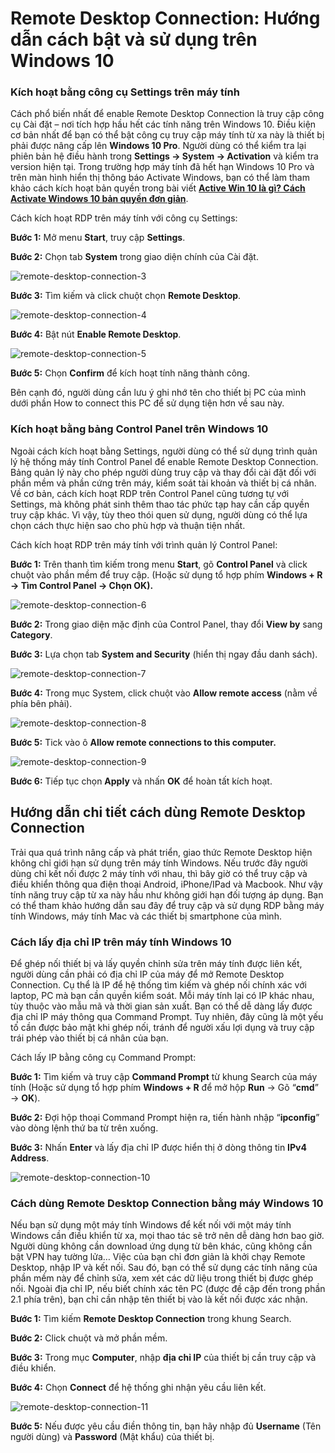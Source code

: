 # Remote Desktop Connection: Hướng dẫn cách bật và sử dụng trên Windows 10

### **Kích hoạt bằng công cụ Settings trên máy tính**

Cách phổ biến nhất để enable Remote Desktop Connection là truy cập công cụ Cài đặt – nơi tích hợp hầu hết các tính năng trên Windows 10. Điều kiện cơ bản nhất để bạn có thể bật công cụ truy cập máy tính từ xa này là thiết bị phải được nâng cấp lên **Windows 10 Pro**. Người dùng có thể kiểm tra lại phiên bản hệ điều hành trong **Settings → System → Activation** và kiểm tra version hiện tại. Trong trường hợp máy tính đã hết hạn Windows 10 Pro và trên màn hình hiển thị thông báo Activate Windows, bạn có thể làm tham khảo cách kích hoạt bản quyền trong bài viết [**Active Win 10 là gì? Cách Activate Windows 10 bản quyền đơn giản**](https://hoanghamobile.com/tin-tuc/active-win-10/).

Cách kích hoạt RDP trên máy tính với công cụ Settings:

**Bước 1:** Mở menu **Start**, truy cập **Settings**.

**Bước 2:** Chọn tab **System** trong giao diện chính của Cài đặt.

![remote-desktop-connection-3](https://hoanghamobile.com/tin-tuc/wp-content/uploads/2023/10/remote-desktop-connection-3.jpg)

**Bước 3:** Tìm kiếm và click chuột chọn **Remote Desktop**.

![remote-desktop-connection-4](https://hoanghamobile.com/tin-tuc/wp-content/uploads/2023/10/remote-desktop-connection-4.jpg)

**Bước 4:** Bật nút **Enable Remote Desktop**.

![remote-desktop-connection-5](https://hoanghamobile.com/tin-tuc/wp-content/uploads/2023/10/remote-desktop-connection-5.jpg)

**Bước 5:** Chọn **Confirm** để kích hoạt tính năng thành công.

Bên cạnh đó, người dùng cần lưu ý ghi nhớ tên cho thiết bị PC của mình dưới phần How to connect this PC để sử dụng tiện hơn về sau này.



### **Kích hoạt bằng bảng Control Panel trên Windows 10**

Ngoài cách kích hoạt bằng Settings, người dùng có thể sử dụng trình quản lý hệ thống máy tính Control Panel để enable Remote Desktop Connection. Bảng quản lý này cho phép người dùng truy cập và thay đổi cài đặt đối với phần mềm và phần cứng trên máy, kiểm soát tài khoản và thiết bị cá nhân. Về cơ bản, cách kích hoạt RDP trên Control Panel cũng tương tự với Settings, mà không phát sinh thêm thao tác phức tạp hay cần cấp quyền truy cập khác. Vì vậy, tùy theo thói quen sử dụng, người dùng có thể lựa chọn cách thực hiện sao cho phù hợp và thuận tiện nhất.

Cách kích hoạt RDP trên máy tính với trình quản lý Control Panel:

**Bước 1:** Trên thanh tìm kiếm trong menu **Start**, gõ **Control Panel** và click chuột vào phần mềm để truy cập. (Hoặc sử dụng tổ hợp phím **Windows + R → Tìm Control Panel → Chọn OK).**

![remote-desktop-connection-6](https://hoanghamobile.com/tin-tuc/wp-content/uploads/2023/10/remote-desktop-connection-6.jpg)

**Bước 2:** Trong giao diện mặc định của Control Panel, thay đổi **View by** sang **Category**.

**Bước 3:** Lựa chọn tab **System and Security** (hiển thị ngay đầu danh sách).

![remote-desktop-connection-7](https://hoanghamobile.com/tin-tuc/wp-content/uploads/2023/10/remote-desktop-connection-7.jpg)

**Bước 4:** Trong mục System, click chuột vào **Allow remote access** (nằm về phía bên phải).

![remote-desktop-connection-8](https://hoanghamobile.com/tin-tuc/wp-content/uploads/2023/10/remote-desktop-connection-8.jpg)

**Bước 5:** Tick vào ô **Allow remote connections to this computer.**

![remote-desktop-connection-9](https://hoanghamobile.com/tin-tuc/wp-content/uploads/2023/10/remote-desktop-connection-9.jpg)

**Bước 6:** Tiếp tục chọn **Apply** và nhấn **OK** để hoàn tất kích hoạt.



## **Hướng dẫn chi tiết cách dùng Remote Desktop Connection**

Trải qua quá trình nâng cấp và phát triển, giao thức Remote Desktop hiện không chỉ giới hạn sử dụng trên máy tính Windows. Nếu trước đây người dùng chỉ kết nối được 2 máy tính với nhau, thì bây giờ có thể truy cập và điều khiển thông qua điện thoại Android, iPhone/IPad và Macbook. Như vậy tính năng truy cập từ xa này hầu như không giới hạn đối tượng áp dụng. Bạn có thể tham khảo hướng dẫn sau đây để truy cập và sử dụng RDP bằng máy tính Windows, máy tính Mac và các thiết bị smartphone của mình.



### **Cách lấy địa chỉ IP trên máy tính Windows 10**

Để ghép nối thiết bị và lấy quyền chỉnh sửa trên máy tính được liên kết, người dùng cần phải có địa chỉ IP của máy để mở Remote Desktop Connection. Cụ thể là IP để hệ thống tìm kiếm và ghép nối chính xác với laptop, PC mà bạn cần quyền kiểm soát. Mỗi máy tính lại có IP khác nhau, tùy thuộc vào mẫu mã và thời gian sản xuất. Bạn có thể dễ dàng lấy được địa chỉ IP máy thông qua Command Prompt. Tuy nhiên, đây cũng là một yếu tố cần được bảo mật khi ghép nối, tránh để người xấu lợi dụng và truy cập trái phép vào thiết bị cá nhân của bạn.

Cách lấy IP bằng công cụ Command Prompt:

**Bước 1:** Tìm kiếm và truy cập **Command Prompt** từ khung Search của máy tính (Hoặc sử dụng tổ hợp phím **Windows + R** để mở hộp **Run** → Gõ “**cmd**” → **OK**).

**Bước 2:** Đợi hộp thoại Command Prompt hiện ra, tiến hành nhập “**ipconfig**” vào dòng lệnh thứ ba từ trên xuống.

**Bước 3:** Nhấn **Enter** và lấy địa chỉ IP được hiển thị ở dòng thông tin **IPv4 Address**.

![remote-desktop-connection-10](https://hoanghamobile.com/tin-tuc/wp-content/uploads/2023/10/remote-desktop-connection-10.jpg)



### **Cách dùng Remote Desktop Connection bằng máy Windows 10**

Nếu bạn sử dụng một máy tính Windows để kết nối với một máy tính Windows cần điều khiển từ xa, mọi thao tác sẽ trở nên dễ dàng hơn bao giờ. Người dùng không cần download ứng dụng từ bên khác, cũng không cần bật VPN hay tường lửa… Việc của bạn chỉ đơn giản là khởi chạy Remote Desktop, nhập IP và kết nối. Sau đó, bạn có thể sử dụng các tính năng của phần mềm này để chỉnh sửa, xem xét các dữ liệu trong thiết bị được ghép nối. Ngoài địa chỉ IP, nếu biết chính xác tên PC (được đề cập đến trong phần 2.1 phía trên), bạn chỉ cần nhập tên thiết bị vào là kết nối được xác nhận.

**Bước 1:** Tìm kiếm **Remote Desktop Connection** trong khung Search.

**Bước 2:** Click chuột và mở phần mềm.

**Bước 3:** Trong mục **Computer**, nhập **địa chỉ IP** của thiết bị cần truy cập và điều khiển.

**Bước 4:** Chọn **Connect** để hệ thống ghi nhận yêu cầu liên kết.

![remote-desktop-connection-11](https://hoanghamobile.com/tin-tuc/wp-content/uploads/2023/10/remote-desktop-connection-11.jpg)

**Bước 5:** Nếu được yêu cầu điền thông tin, bạn hãy nhập đủ **Username** (Tên người dùng) và **Password** (Mật khẩu) của thiết bị.